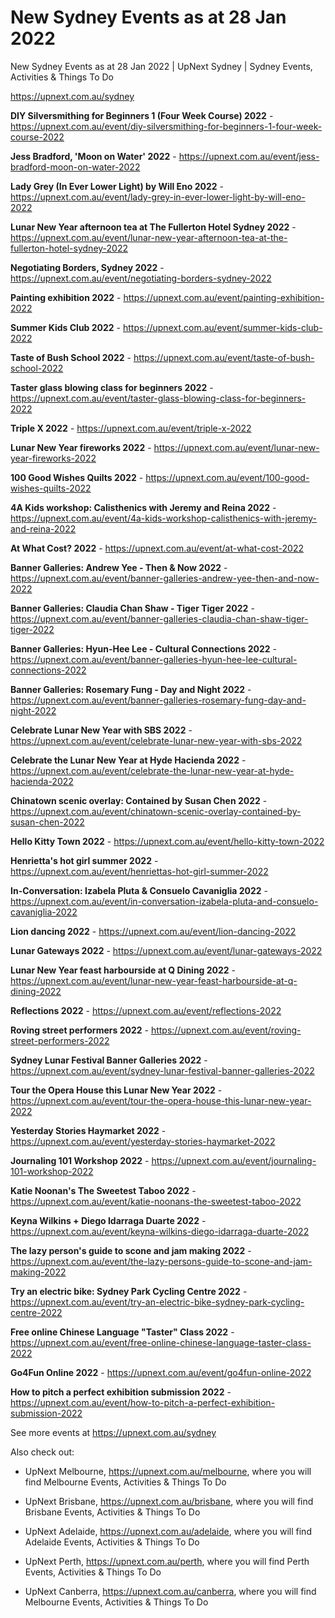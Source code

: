 # New Sydney Events as at 28 Jan 2022
New Sydney Events as at 28 Jan 2022 | UpNext Sydney | Sydney Events, Activities &amp; Things To Do

https://upnext.com.au/sydney


**DIY Silversmithing for Beginners 1 (Four Week Course) 2022** - https://upnext.com.au/event/diy-silversmithing-for-beginners-1-four-week-course-2022

**Jess Bradford, 'Moon on Water' 2022** - https://upnext.com.au/event/jess-bradford-moon-on-water-2022

**Lady Grey (In Ever Lower Light) by Will Eno 2022** - https://upnext.com.au/event/lady-grey-in-ever-lower-light-by-will-eno-2022

**Lunar New Year afternoon tea at The Fullerton Hotel Sydney 2022** - https://upnext.com.au/event/lunar-new-year-afternoon-tea-at-the-fullerton-hotel-sydney-2022

**Negotiating Borders, Sydney 2022** - https://upnext.com.au/event/negotiating-borders-sydney-2022

**Painting exhibition 2022** - https://upnext.com.au/event/painting-exhibition-2022

**Summer Kids Club 2022** - https://upnext.com.au/event/summer-kids-club-2022

**Taste of Bush School 2022** - https://upnext.com.au/event/taste-of-bush-school-2022

**Taster glass blowing class for beginners 2022** - https://upnext.com.au/event/taster-glass-blowing-class-for-beginners-2022

**Triple X 2022** - https://upnext.com.au/event/triple-x-2022

**Lunar New Year fireworks 2022** - https://upnext.com.au/event/lunar-new-year-fireworks-2022

**100 Good Wishes Quilts 2022** - https://upnext.com.au/event/100-good-wishes-quilts-2022

**4A Kids workshop: Calisthenics with Jeremy and Reina 2022** - https://upnext.com.au/event/4a-kids-workshop-calisthenics-with-jeremy-and-reina-2022

**At What Cost? 2022** - https://upnext.com.au/event/at-what-cost-2022

**Banner Galleries: Andrew Yee - Then & Now 2022** - https://upnext.com.au/event/banner-galleries-andrew-yee-then-and-now-2022

**Banner Galleries: Claudia Chan Shaw - Tiger Tiger 2022** - https://upnext.com.au/event/banner-galleries-claudia-chan-shaw-tiger-tiger-2022

**Banner Galleries: Hyun-Hee Lee - Cultural Connections 2022** - https://upnext.com.au/event/banner-galleries-hyun-hee-lee-cultural-connections-2022

**Banner Galleries: Rosemary Fung - Day and Night 2022** - https://upnext.com.au/event/banner-galleries-rosemary-fung-day-and-night-2022

**Celebrate Lunar New Year with SBS 2022** - https://upnext.com.au/event/celebrate-lunar-new-year-with-sbs-2022

**Celebrate the Lunar New Year at Hyde Hacienda 2022** - https://upnext.com.au/event/celebrate-the-lunar-new-year-at-hyde-hacienda-2022

**Chinatown scenic overlay: Contained by Susan Chen 2022** - https://upnext.com.au/event/chinatown-scenic-overlay-contained-by-susan-chen-2022

**Hello Kitty Town 2022** - https://upnext.com.au/event/hello-kitty-town-2022

**Henrietta's hot girl summer 2022** - https://upnext.com.au/event/henriettas-hot-girl-summer-2022

**In-Conversation: Izabela Pluta & Consuelo Cavaniglia 2022** - https://upnext.com.au/event/in-conversation-izabela-pluta-and-consuelo-cavaniglia-2022

**Lion dancing 2022** - https://upnext.com.au/event/lion-dancing-2022

**Lunar Gateways 2022** - https://upnext.com.au/event/lunar-gateways-2022

**Lunar New Year feast harbourside at Q Dining 2022** - https://upnext.com.au/event/lunar-new-year-feast-harbourside-at-q-dining-2022

**Reflections 2022** - https://upnext.com.au/event/reflections-2022

**Roving street performers 2022** - https://upnext.com.au/event/roving-street-performers-2022

**Sydney Lunar Festival Banner Galleries 2022** - https://upnext.com.au/event/sydney-lunar-festival-banner-galleries-2022

**Tour the Opera House this Lunar New Year 2022** - https://upnext.com.au/event/tour-the-opera-house-this-lunar-new-year-2022

**Yesterday Stories Haymarket 2022** - https://upnext.com.au/event/yesterday-stories-haymarket-2022

**Journaling 101 Workshop 2022** - https://upnext.com.au/event/journaling-101-workshop-2022

**Katie Noonan's The Sweetest Taboo 2022** - https://upnext.com.au/event/katie-noonans-the-sweetest-taboo-2022

**Keyna Wilkins + Diego Idarraga Duarte 2022** - https://upnext.com.au/event/keyna-wilkins-diego-idarraga-duarte-2022

**The lazy person's guide to scone and jam making 2022** - https://upnext.com.au/event/the-lazy-persons-guide-to-scone-and-jam-making-2022

**Try an electric bike: Sydney Park Cycling Centre 2022** - https://upnext.com.au/event/try-an-electric-bike-sydney-park-cycling-centre-2022

**Free online Chinese Language "Taster" Class 2022** - https://upnext.com.au/event/free-online-chinese-language-taster-class-2022

**Go4Fun Online 2022** - https://upnext.com.au/event/go4fun-online-2022

**How to pitch a perfect exhibition submission 2022** - https://upnext.com.au/event/how-to-pitch-a-perfect-exhibition-submission-2022



See more events at https://upnext.com.au/sydney


Also check out:

* UpNext Melbourne, https://upnext.com.au/melbourne, where you will find Melbourne Events, Activities & Things To Do

* UpNext Brisbane, https://upnext.com.au/brisbane, where you will find Brisbane Events, Activities & Things To Do

* UpNext Adelaide, https://upnext.com.au/adelaide, where you will find Adelaide Events, Activities & Things To Do

* UpNext Perth, https://upnext.com.au/perth, where you will find Perth Events, Activities & Things To Do

* UpNext Canberra, https://upnext.com.au/canberra, where you will find Melbourne Events, Activities & Things To Do
